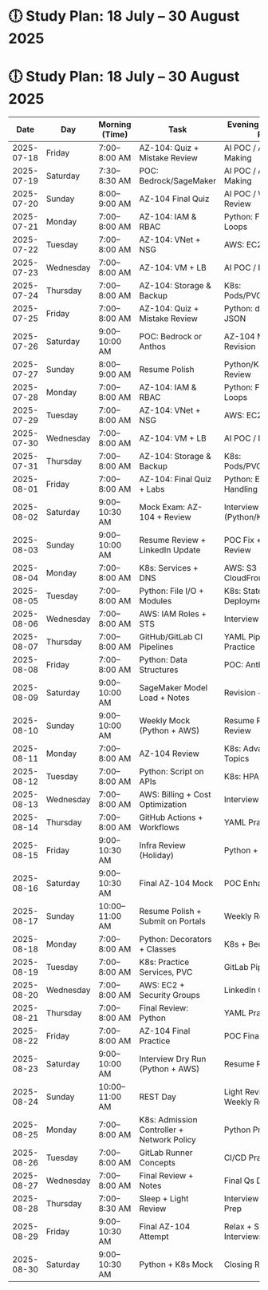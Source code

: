 
# 🕕️ Study Plan: 18 July – 30 August 2025


# 🕕️ Study Plan: 18 July – 30 August 2025

| Date       | Day       | Morning (Time)       | Task                                                  | Evening (7:00–8:30 PM)         |
|------------|-----------|----------------------|-------------------------------------------------------|-------------------------------|
| 2025-07-18 | Friday    | 7:00–8:00 AM         | AZ-104: Quiz + Mistake Review                         | AI POC / AI Note Making       |
| 2025-07-19 | Saturday  | 7:30–8:30 AM         | POC: Bedrock/SageMaker                                | AI POC / AI Note Making       |
| 2025-07-20 | Sunday    | 8:00–9:00 AM         | AZ-104 Final Quiz                                     | AI POC / Weekly Review        |
| 2025-07-21 | Monday    | 7:00–8:00 AM         | AZ-104: IAM & RBAC                                    | Python: Functions + Loops     |
| 2025-07-22 | Tuesday   | 7:00–8:00 AM         | AZ-104: VNet + NSG                                    | AWS: EC2/S3/IAM Qs            |
| 2025-07-23 | Wednesday | 7:00–8:00 AM         | AZ-104: VM + LB                                       | AI POC / Interview Qs         |
| 2025-07-24 | Thursday  | 7:00–8:00 AM         | AZ-104: Storage & Backup                              | K8s: Pods/PVC/ConfigMap       |
| 2025-07-25 | Friday    | 7:00–8:00 AM         | AZ-104: Quiz + Mistake Review                         | Python: dict/map + JSON       |
| 2025-07-26 | Saturday  | 9:00–10:00 AM        | POC: Bedrock or Anthos                                | AZ-104 Mock + Revision        |
| 2025-07-27 | Sunday    | 8:00–9:00 AM         | Resume Polish                                         | Python/K8s Drill + Review     |
| 2025-07-28 | Monday    | 7:00–8:00 AM         | AZ-104: IAM & RBAC                                    | Python: Functions + Loops     |
| 2025-07-29 | Tuesday   | 7:00–8:00 AM         | AZ-104: VNet + NSG                                    | AWS: EC2/S3/IAM Qs            |
| 2025-07-30 | Wednesday | 7:00–8:00 AM         | AZ-104: VM + LB                                       | AI POC / Interview Qs         |
| 2025-07-31 | Thursday  | 7:00–8:00 AM         | AZ-104: Storage & Backup                              | K8s: Pods/PVC/ConfigMap       |
| 2025-08-01 | Friday    | 7:00–8:00 AM         | AZ-104: Final Quiz + Labs                             | Python: Error Handling        |
| 2025-08-02 | Saturday  | 9:00–10:30 AM        | Mock Exam: AZ-104 + Review                            | Interview Prep (Python/K8s)   |
| 2025-08-03 | Sunday    | 9:00–10:00 AM        | Resume Review + LinkedIn Update                       | POC Fix + Weekly Review       |
| 2025-08-04 | Monday    | 7:00–8:00 AM         | K8s: Services + DNS                                   | AWS: S3 + CloudFront          |
| 2025-08-05 | Tuesday   | 7:00–8:00 AM         | Python: File I/O + Modules                            | K8s: StatefulSet vs Deployment|
| 2025-08-06 | Wednesday | 7:00–8:00 AM         | AWS: IAM Roles + STS                                  | Interview Qs                  |
| 2025-08-07 | Thursday  | 7:00–8:00 AM         | GitHub/GitLab CI Pipelines                            | YAML Pipeline Practice        |
| 2025-08-08 | Friday    | 7:00–8:00 AM         | Python: Data Structures                               | POC: Anthos                   |
| 2025-08-09 | Saturday  | 9:00–10:00 AM        | SageMaker Model Load + Notes                          | Revision + Quiz               |
| 2025-08-10 | Sunday    | 9:00–10:00 AM        | Weekly Mock (Python + AWS)                            | Resume Recheck + Review       |
| 2025-08-11 | Monday    | 7:00–8:00 AM         | AZ-104 Review                                         | K8s: Advanced Topics          |
| 2025-08-12 | Tuesday   | 7:00–8:00 AM         | Python: Script on APIs                                | K8s: HPA, VPA                 |
| 2025-08-13 | Wednesday | 7:00–8:00 AM         | AWS: Billing + Cost Optimization                      | Interview Qs                  |
| 2025-08-14 | Thursday  | 7:00–8:00 AM         | GitHub Actions + Workflows                            | YAML Practice                 |
| 2025-08-15 | Friday    | 9:00–10:30 AM        | Infra Review (Holiday)                                | Python + AWS                  |
| 2025-08-16 | Saturday  | 9:00–10:30 AM        | Final AZ-104 Mock                                     | POC Enhancement               |
| 2025-08-17 | Sunday    | 10:00–11:00 AM       | Resume Polish + Submit on Portals                     | Weekly Review                 |
| 2025-08-18 | Monday    | 7:00–8:00 AM         | Python: Decorators + Classes                          | K8s + Bedrock Drill           |
| 2025-08-19 | Tuesday   | 7:00–8:00 AM         | K8s: Practice Services, PVC                           | GitLab Pipelines              |
| 2025-08-20 | Wednesday | 7:00–8:00 AM         | AWS: EC2 + Security Groups                            | LinkedIn Optimization         |
| 2025-08-21 | Thursday  | 7:00–8:00 AM         | Final Review: Python                                  | YAML Practice                 |
| 2025-08-22 | Friday    | 7:00–8:00 AM         | AZ-104 Final Practice                                 | POC Final Touch               |
| 2025-08-23 | Saturday  | 9:00–10:00 AM        | Interview Dry Run (Python + AWS)                      | Resume Review                 |
| 2025-08-24 | Sunday    | 10:00–11:00 AM       | REST Day                                              | Light Review + Weekly Review  |
| 2025-08-25 | Monday    | 7:00–8:00 AM         | K8s: Admission Controller + Network Policy            | Python Projects               |
| 2025-08-26 | Tuesday   | 7:00–8:00 AM         | GitLab Runner Concepts                                | CI/CD Practice                |
| 2025-08-27 | Wednesday | 7:00–8:00 AM         | Final Review + Notes                                  | Final Qs Drill                |
| 2025-08-28 | Thursday  | 7:00–8:30 AM         | Sleep + Light Review                                  | Interview Mindset Prep        |
| 2025-08-29 | Friday    | 9:00–10:30 AM        | Final AZ-104 Attempt                                  | Relax + Shortlist Interviews  |
| 2025-08-30 | Saturday  | 9:00–10:30 AM        | Python + K8s Mock                                     | Closing Review                |
